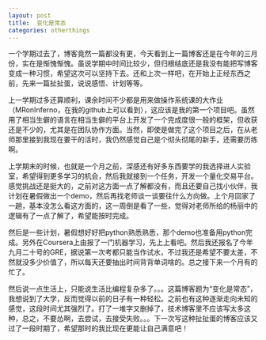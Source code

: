 ```yaml
---
layout: post
title:  变化是常态
categories: otherthings
---
```


一个学期过去了，博客竟然一篇都没有更，今天看到上一篇博客还是在今年的三月份，实在是惭愧惭愧。虽说学期中时间比较少，但归根结底还是我没有能把写博客变成一种习惯，希望这次可以坚持下去。还和上次一样吧，在开始上正经东西之前，先来一篇扯扯蛋，说说感悟、计划等等。

上一学期过多还算顺利，课余时间不少都是用来做操作系统课的大作业（MRonInferno，在我的github上可以看到），这应该是我的第一个项目吧。虽然用了相当生僻的语言在相当生僻的平台上开发了一个完成度很一般的框架，但收获还是不少的，尤其是在团队协作方面。当然，即使是做完了这个项目之后，在从老师那里接到我现在要干的活时，我仍然感觉自己是个彻头彻尾的新手，还需要历练啊。

上学期末的时候，也就是一个月之前，深感还有好多东西要学的我选择进人实验室，希望得到更多学习的机会，然后我就接到一个任务，开发一个量化交易平台。感觉挑战还是挺大的，之前对这方面一点了解都没有，而且还要自己找小伙伴，我计划在暑假做出一个demo，然后再找老师谈一谈要往什么方向做。上个月回家了一趟，基本没怎么看这方面的，这一周倒是看了一些，觉得对老师所给的杨丽中的逻辑有了一点了解了，希望能按时完成。

然后是一些计划，暑假想好好把python熟悉熟悉，那个demo也准备用python完成。另外在Coursera上由报了一门机器学习，先上上看吧。然后我还报名了今年九月二十号的GRE，据说第一次考都只能当作试水，不过我还是希望不要太差，不然就没多少价值了，所以每天还要抽出时间背背单词啥的。总之接下来一个月有的忙了。

然后说一点生活上，只能说生活比编程复杂多了。。。这篇博客题为“变化是常态”，我想说到了大学，反而觉得以前的日子有一种轻松。之前也有这种逐渐走向未知的感觉，这段时间尤其强烈了。打了一堆字又删掉了，技术博客里不应该写太多这种，总之，不要怂啊，去尝试，去接受失败。。。下一次写这种扯扯蛋的博客应该又过了一段时期了，希望那时的我比现在更能让自己满意吧！
